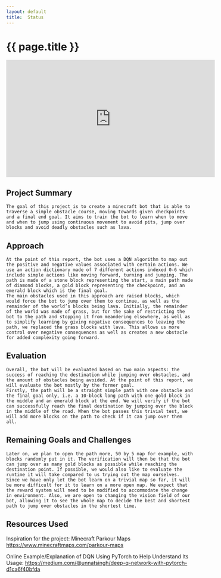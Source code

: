 ```yaml
---
layout: default
title:  Status
---
```



# {{ page.title }}
<iframe width="560" height="315" src="https://www.youtube.com/embed/OxZYdImZuLU" frameborder="0" allow="accelerometer; autoplay; clipboard-write; encrypted-media; gyroscope; picture-in-picture" allowfullscreen></iframe>


## Project Summary
	The goal of this project is to create a minecraft bot that is able to traverse a simple obstacle course, moving towards given checkpoints and a final end goal. It aims to train the bot to learn when to move and when to jump using continuous movement to avoid pits, jump over blocks and avoid deadly obstacles such as lava.

## Approach
	At the point of this report, the bot uses a DQN algorithm to map out the positive and negative values associated with certain actions. We use an action dictionary made of 7 different actions indexed 0-6 which include simple actions like moving forward, turning and jumping. The path is made of a stone block representing the start, a main path made of diamond blocks, a gold block representing the checkpoint, and an emerald block which is the final goal.
	The main obstacles used in this approach are raised blocks, which would force the bot to jump over them to continue, as well as the remainder of the world’s blocks being lava. Initially, the remainder of the world was made of grass, but for the sake of restricting the bot to the path and stopping it from meandering elsewhere, as well as to simplify learning by giving negative consequences to leaving the path, we replaced the grass blocks with lava. This allows us more control over negative consequences as well as creates a new obstacle for added complexity going forward.


## Evaluation
	Overall, the bot will be evaluated based on two main aspects: the success of reaching the destination while jumping over obstacles, and the amount of obstacles being avoided. At the point of this report, we will evaluate the bot mostly by the former goal.
	Firstly, the path will be a straight simple path with one obstacle and the final goal only, i.e. a 10-block long path with one gold block in the middle and an emerald block at the end. We will verify if the bot can successfully reach the final destination by jumping over the block in the middle of the road. When the bot passes this trivial test, we will add more blocks on the path to check if it can jump over them all.


## Remaining Goals and Challenges
	Later on, we plan to open the path more, 50 by 5 map for example, with blocks randomly put in it. The verification will then be that the bot can jump over as many gold blocks as possible while reaching the destination point. If possible, we would also like to evaluate the runtime it will take compared to us trying out the map ourselves. 
	Since we have only let the bot learn on a trivial map so far, it will be more difficult for it to learn on a more open map. We expect that the reward system will need to be modified to accommodate the change in environment. Also, we are open to changing the vision field of our bot, allowing it to see the whole map to decide the best and shortest path to jump over obstacles in the shortest time.

## Resources Used

Inspiration for the project: Minecraft Parkour Maps
https://www.minecraftmaps.com/parkour-maps

Online Example/Explanation of DQN Using PyTorch to Help Understand Its Usage:
https://medium.com/@unnatsingh/deep-q-network-with-pytorch-d1ca6f40bfda

